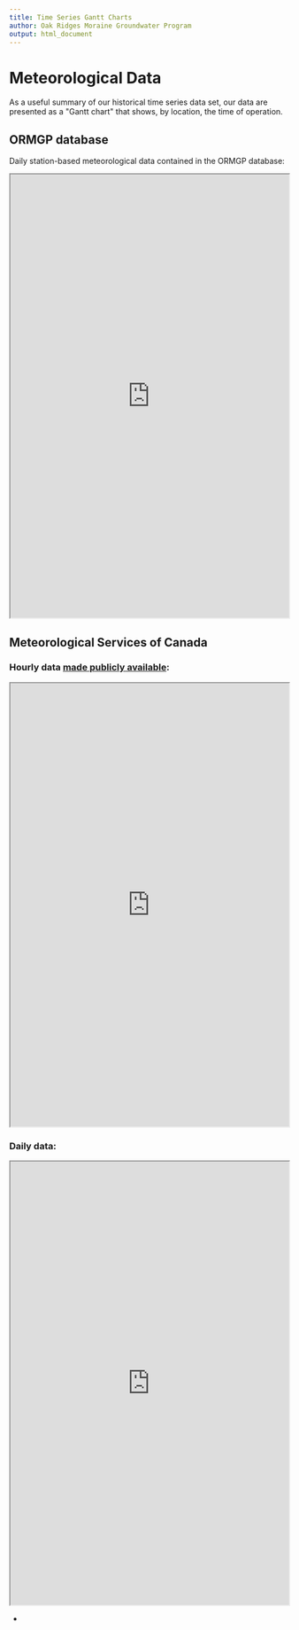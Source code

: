 ```yaml
---
title: Time Series Gantt Charts
author: Oak Ridges Moraine Groundwater Program
output: html_document
---
```



# Meteorological Data

As a useful summary of our historical time series data set, our data are presented as a "Gantt chart" that shows, by location, the time of operation.



## ORMGP database
Daily station-based meteorological data contained in the ORMGP database:

<iframe src="https://golang.oakridgeswater.ca/pages/gantt-met.html" width="100%" height="800" scrolling="no" allowfullscreen></iframe>
<br>


## Meteorological Services of Canada
### Hourly data [made publicly available](https://climate.weather.gc.ca/historical_data/search_historic_data_e.html):

<iframe src="https://golang.oakridgeswater.ca/pages/gantt-msc-hourly.html" width="100%" height="800" scrolling="no" allowfullscreen></iframe>
<br>

### Daily data:

<iframe src="https://golang.oakridgeswater.ca/pages/gantt-msc-daily.html" width="100%" height="800" scrolling="no" allowfullscreen></iframe>
<br>

-
